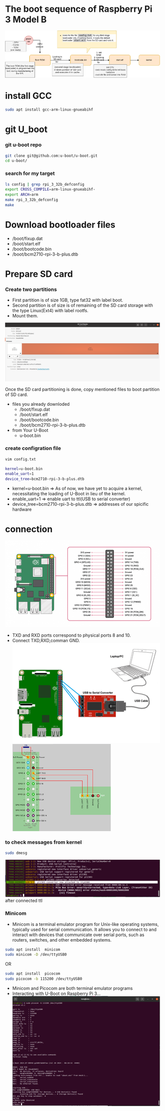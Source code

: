 # The boot sequence of Raspberry Pi 3 Model B

![alt text](<Untitled Diagram.png>)

# install GCC
```sh
sudo apt install gcc-arm-linux-gnueabihf

```
# git U_boot 

### git u-boot repo
```sh 
git clone git@github.com:u-boot/u-boot.git
cd u-boot/
```

### search for my target
```sh
ls config | grep rpi_3_32b_defconfig
export CROSS_COMPILE=arm-linux-gnueabihf-
export ARCH=arm
make rpi_3_32b_defconfig
make
```

# Download bootloader files 

[](https://github.com/raspberrypi/firmware)
- /boot/fixup.dat
- /boot/start.elf
- /boot/bootcode.bin
- /boot/bcm2710-rpi-3-b-plus.dtb


# Prepare SD card

### Create two partitions

- First partition is of size 1GB, type fat32 with label boot. 
- Second partition is of size is of remaining of the SD card storage with the type Linux(Ext4) with label rootfs.
- Mount them.

![alt text](image.png)

Once the SD card partitioning is done, copy mentioned files to boot partition of SD card.

- files you already downloded 
    - /boot/fixup.dat
    - /boot/start.elf
    - /boot/bootcode.bin
    - /boot/bcm2710-rpi-3-b-plus.dtb
- from Your U-Boot 
    - u-boot.bin

### create configration file 

```sh 
vim config.txt
```
```sh 
kernel=u-boot.bin
enable_uart=1
device_tree=bcm2710-rpi-3-b-plus.dtb
```

- kernel=u-boot.bin => As of now, we have yet to acquire a kernel, necessitating the loading of U-Boot in lieu of the kernel.
- enable_uart=1  => enable uart to ttl(USB to serial converter)
- device_tree=bcm2710-rpi-3-b-plus.dtb => addresses of our spicific hardware 


# connection 

![alt text](image-1.png)
- TXD and RXD ports correspond to physical ports 8 and 10.
- Connect TXD,RXD,comman GND.
![alt text](image-2.png)
![alt text](image-3.png)

### to check messages from kernel 
```sh 
sudo dmesg
```
![alt text](image-4.png)
after connected ttl

### Minicom

- Minicom is a terminal emulator program for Unix-like operating systems, typically used for serial communication. It allows you to connect to and interact with devices that communicate over serial ports, such as routers, switches, and other embedded systems.

```sh 
sudo apt install  minicom
sudo minicom -D /dev/ttyUSB0
```
OR
```sh 
sudo apt install  picocom
sudo picocom -b 115200 /dev/ttyUSB0
```
- Minicom and Picocom are both terminal emulator programs
- Interacting with U-Boot on Raspberry Pi 3...
![alt text](image-5.png)
